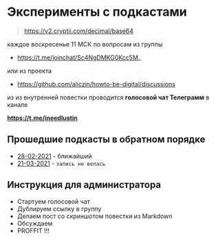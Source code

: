 # Эксперименты с подкастами

> https://v2.cryptii.com/decimal/base64

каждое воскресенье 11 МСК по вопросам из группы

* https://t.me/joinchat/Sc4NgDMKG0Kcc5M_

или из проекта

* https://github.com/aliczin/howto-be-digital/discussions

из из внутренней повестки проводится **голосовой чат Телеграмм** в канале

**https://t.me/ineedlustin**

## Прошедшие подкасты в обратном порядке

* [28-02-2021](./5ZeM/) - ближайший
* [21-03-2021](./5JGc/) - `запись не велась`


## Инструкция для администратора

* Стартуем голосовой чат
* Дублируем ссылку в группу
* Делаем пост со скриншотом повестки из Markdown
* Обсуждаем
* PROFFIT !!!
